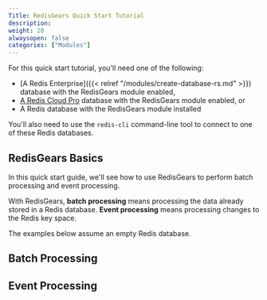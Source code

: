 ```yaml
---
Title: RedisGears Quick Start Tutorial
description:
weight: 20
alwaysopen: false
categories: ["Modules"]
---
```

For this quick start tutorial, you'll need one of the following:

- [A Redis Enterprise]({{< relref "/modules/create-database-rs.md" >}}) database with the RedisGears module enabled,
- [A Redis Cloud Pro](https://redislabs.com/redis-enterprise-cloud/) database with the RedisGears module enabled, or
- A Redis database with the RedisGears module installed

You'll also need to use the `redis-cli` command-line tool to connect to one of these Redis databases.

## RedisGears Basics

In this quick start guide, we'll see how to use RedisGears to perform batch processing and event processing.

With RedisGears, **batch processing** means processing the data already stored in a Redis database. **Event processing** means processing changes to the Redis key space.

The examples below assume an empty Redis database.

## Batch Processing


## Event Processing
